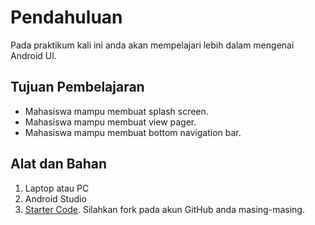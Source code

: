 # Pendahuluan

Pada praktikum kali ini anda akan mempelajari lebih dalam mengenai Android UI.

## Tujuan Pembelajaran

- Mahasiswa mampu membuat splash screen.
- Mahasiswa mampu membuat view pager.
- Mahasiswa mampu membuat bottom navigation bar.

## Alat dan Bahan

1. Laptop atau PC
2. Android Studio
3. [Starter Code](https://github.com/polinema-mobile/2019-mobile07). Silahkan
   fork pada akun GitHub anda masing-masing.
